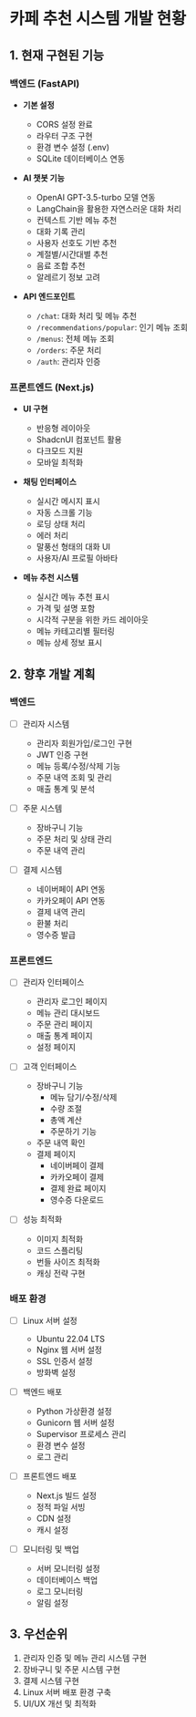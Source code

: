 # 카페 추천 시스템 개발 현황

## 1. 현재 구현된 기능

### 백엔드 (FastAPI)
- **기본 설정**
  - CORS 설정 완료
  - 라우터 구조 구현
  - 환경 변수 설정 (.env)
  - SQLite 데이터베이스 연동

- **AI 챗봇 기능**
  - OpenAI GPT-3.5-turbo 모델 연동
  - LangChain을 활용한 자연스러운 대화 처리
  - 컨텍스트 기반 메뉴 추천
  - 대화 기록 관리
  - 사용자 선호도 기반 추천
  - 계절별/시간대별 추천
  - 음료 조합 추천
  - 알레르기 정보 고려

- **API 엔드포인트**
  - `/chat`: 대화 처리 및 메뉴 추천
  - `/recommendations/popular`: 인기 메뉴 조회
  - `/menus`: 전체 메뉴 조회
  - `/orders`: 주문 처리
  - `/auth`: 관리자 인증

### 프론트엔드 (Next.js)
- **UI 구현**
  - 반응형 레이아웃
  - ShadcnUI 컴포넌트 활용
  - 다크모드 지원
  - 모바일 최적화

- **채팅 인터페이스**
  - 실시간 메시지 표시
  - 자동 스크롤 기능
  - 로딩 상태 처리
  - 에러 처리
  - 말풍선 형태의 대화 UI
  - 사용자/AI 프로필 아바타

- **메뉴 추천 시스템**
  - 실시간 메뉴 추천 표시
  - 가격 및 설명 포함
  - 시각적 구분을 위한 카드 레이아웃
  - 메뉴 카테고리별 필터링
  - 메뉴 상세 정보 표시

## 2. 향후 개발 계획

### 백엔드
- [ ] 관리자 시스템
  - 관리자 회원가입/로그인 구현
  - JWT 인증 구현
  - 메뉴 등록/수정/삭제 기능
  - 주문 내역 조회 및 관리
  - 매출 통계 및 분석

- [ ] 주문 시스템
  - 장바구니 기능
  - 주문 처리 및 상태 관리
  - 주문 내역 관리

- [ ] 결제 시스템
  - 네이버페이 API 연동
  - 카카오페이 API 연동
  - 결제 내역 관리
  - 환불 처리
  - 영수증 발급

### 프론트엔드
- [ ] 관리자 인터페이스
  - 관리자 로그인 페이지
  - 메뉴 관리 대시보드
  - 주문 관리 페이지
  - 매출 통계 페이지
  - 설정 페이지

- [ ] 고객 인터페이스
  - 장바구니 기능
    - 메뉴 담기/수정/삭제
    - 수량 조절
    - 총액 계산
    - 주문하기 기능
  - 주문 내역 확인
  - 결제 페이지
    - 네이버페이 결제
    - 카카오페이 결제
    - 결제 완료 페이지
    - 영수증 다운로드

- [ ] 성능 최적화
  - 이미지 최적화
  - 코드 스플리팅
  - 번들 사이즈 최적화
  - 캐싱 전략 구현

### 배포 환경
- [ ] Linux 서버 설정
  - Ubuntu 22.04 LTS
  - Nginx 웹 서버 설정
  - SSL 인증서 설정
  - 방화벽 설정

- [ ] 백엔드 배포
  - Python 가상환경 설정
  - Gunicorn 웹 서버 설정
  - Supervisor 프로세스 관리
  - 환경 변수 설정
  - 로그 관리

- [ ] 프론트엔드 배포
  - Next.js 빌드 설정
  - 정적 파일 서빙
  - CDN 설정
  - 캐시 설정

- [ ] 모니터링 및 백업
  - 서버 모니터링 설정
  - 데이터베이스 백업
  - 로그 모니터링
  - 알림 설정

## 3. 우선순위

1. 관리자 인증 및 메뉴 관리 시스템 구현
2. 장바구니 및 주문 시스템 구현
3. 결제 시스템 구현
4. Linux 서버 배포 환경 구축
5. UI/UX 개선 및 최적화

